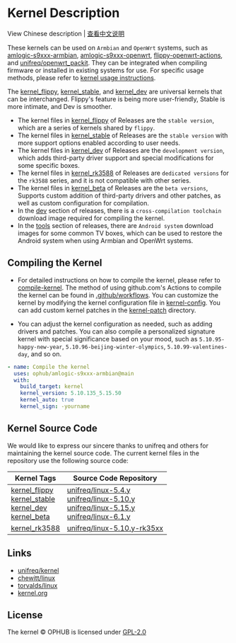 # Kernel Description

View Chinese description  |  [查看中文说明](README.cn.md)

These kernels can be used on `Armbian` and `OpenWrt` systems, such as [amlogic-s9xxx-armbian](https://github.com/ophub/amlogic-s9xxx-armbian), [amlogic-s9xxx-openwrt](https://github.com/ophub/amlogic-s9xxx-openwrt), [flippy-openwrt-actions](https://github.com/ophub/flippy-openwrt-actions), and [unifreq/openwrt_packit](https://github.com/unifreq/openwrt_packit). They can be integrated when compiling firmware or installed in existing systems for use. For specific usage methods, please refer to [kernel usage instructions](https://github.com/ophub/amlogic-s9xxx-armbian/blob/main/compile-kernel/README.md#instructions-for-using-the-kernel).

The [kernel_flippy](https://github.com/ophub/kernel/releases/tag/kernel_flippy), [kernel_stable](https://github.com/ophub/kernel/releases/tag/kernel_stable), and [kernel_dev](https://github.com/ophub/kernel/releases/tag/kernel_dev) are universal kernels that can be interchanged. Flippy's feature is being more user-friendly, Stable is more intimate, and Dev is smoother.

- The kernel files in [kernel_flippy](https://github.com/ophub/kernel/releases/tag/kernel_flippy) of Releases are the `stable version`, which are a series of kernels shared by `flippy`.
- The kernel files in [kernel_stable](https://github.com/ophub/kernel/releases/tag/kernel_stable) of Releases are the `stable version` with more support options enabled according to user needs.
- The kernel files in [kernel_dev](https://github.com/ophub/kernel/releases/tag/kernel_dev) of Releases are the `development version`, which adds third-party driver support and special modifications for some specific boxes.
- The kernel files in [kernel_rk3588](https://github.com/ophub/kernel/releases/tag/kernel_rk3588) of Releases are `dedicated versions` for the `rk3588` series, and it is not compatible with other series.
- The kernel files in [kernel_beta](https://github.com/ophub/kernel/releases/tag/kernel_beta) of Releases are the `beta versions`, Supports custom addition of third-party drivers and other patches, as well as custom configuration for compilation.
- In the [dev](https://github.com/ophub/kernel/releases/tag/dev) section of releases, there is a `cross-compilation toolchain` download image required for compiling the kernel.
- In the [tools](https://github.com/ophub/kernel/releases/tag/tools) section of releases, there are `Android system` download images for some common TV boxes, which can be used to restore the Android system when using Armbian and OpenWrt systems.

## Compiling the Kernel

- For detailed instructions on how to compile the kernel, please refer to [compile-kernel](https://github.com/ophub/amlogic-s9xxx-armbian/tree/main/compile-kernel). The method of using github.com's Actions to compile the kernel can be found in [.github/workflows](.github/workflows). You can customize the kernel by modifying the kernel configuration file in [kernel-config](kernel-config). You can add custom kernel patches in the [kernel-patch](kernel-patch) directory.

- You can adjust the kernel configuration as needed, such as adding drivers and patches. You can also compile a personalized signature kernel with special significance based on your mood, such as `5.10.95-happy-new-year`, `5.10.96-beijing-winter-olympics`, `5.10.99-valentines-day`, and so on.

```yaml
- name: Compile the kernel
  uses: ophub/amlogic-s9xxx-armbian@main
  with:
    build_target: kernel
    kernel_version: 5.10.135_5.15.50
    kernel_auto: true
    kernel_sign: -yourname
```

## Kernel Source Code

We would like to express our sincere thanks to unifreq and others for maintaining the kernel source code. The current kernel files in the repository use the following source code:

| Kernel Tags   | Source Code Repository  |
| ------------- | ----------------------- |
| [kernel_flippy](https://github.com/ophub/kernel/releases/tag/kernel_flippy)<br>[kernel_stable](https://github.com/ophub/kernel/releases/tag/kernel_stable)<br>[kernel_dev](https://github.com/ophub/kernel/releases/tag/kernel_dev)<br>[kernel_beta](https://github.com/ophub/kernel/releases/tag/kernel_beta) | [unifreq/linux-5.4.y](https://github.com/unifreq/linux-5.4.y)<br>[unifreq/linux-5.10.y](https://github.com/unifreq/linux-5.10.y)<br>[unifreq/linux-5.15.y](https://github.com/unifreq/linux-5.15.y)<br>[unifreq/linux-6.1.y](https://github.com/unifreq/linux-6.1.y) |
| [kernel_rk3588](https://github.com/ophub/kernel/releases/tag/kernel_rk3588) | [unifreq/linux-5.10.y-rk35xx](https://github.com/unifreq/linux-5.10.y-rk35xx) |

## Links

- [unifreq/kernel](https://github.com/unifreq)
- [chewitt/linux](https://github.com/chewitt/linux)
- [torvalds/linux](https://github.com/torvalds/linux)
- [kernel.org](https://kernel.org)

## License

The kernel © OPHUB is licensed under [GPL-2.0](https://github.com/ophub/kernel/blob/main/LICENSE)

